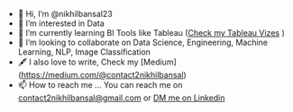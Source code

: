 - 👋 Hi, I’m @nikhilbansal23
- 👀 I’m interested in Data
- 🌱 I’m currently learning BI Tools like Tableau ([Check my Tableau Vizes](https://public.tableau.com/app/profile/nikhil.bansal5133/vizzes)
)
- 💞️ I’m looking to collaborate on Data Science, Engineering, Machine Learning, NLP, Image Classification
- :fountain_pen: I also love to write, Check my [Medium] (https://medium.com/@contact2nikhilbansal)
- 📫 How to reach me ... You can reach me on contact2nikhilbansal@gmail.com or [DM me on Linkedin](https://www.linkedin.com/in/nikhil-bansal21/)
 

<!---
nikhilbansal23/nikhilbansal23 is a ✨ special ✨ repository because its `README.md` (this file) appears on your GitHub profile.
You can click the Preview link to take a look at your changes.
--->
